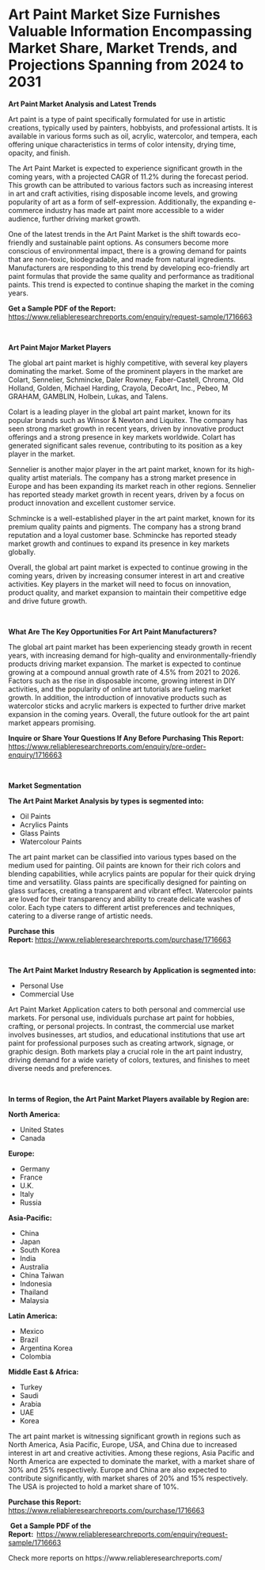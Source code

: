 <p><h1>Art Paint Market Size Furnishes Valuable Information Encompassing Market Share, Market Trends, and Projections Spanning from 2024 to 2031</h1></p><p><strong>Art Paint Market Analysis and Latest Trends</strong></p>
<p><p>Art paint is a type of paint specifically formulated for use in artistic creations, typically used by painters, hobbyists, and professional artists. It is available in various forms such as oil, acrylic, watercolor, and tempera, each offering unique characteristics in terms of color intensity, drying time, opacity, and finish.</p><p>The Art Paint Market is expected to experience significant growth in the coming years, with a projected CAGR of 11.2% during the forecast period. This growth can be attributed to various factors such as increasing interest in art and craft activities, rising disposable income levels, and growing popularity of art as a form of self-expression. Additionally, the expanding e-commerce industry has made art paint more accessible to a wider audience, further driving market growth.</p><p>One of the latest trends in the Art Paint Market is the shift towards eco-friendly and sustainable paint options. As consumers become more conscious of environmental impact, there is a growing demand for paints that are non-toxic, biodegradable, and made from natural ingredients. Manufacturers are responding to this trend by developing eco-friendly art paint formulas that provide the same quality and performance as traditional paints. This trend is expected to continue shaping the market in the coming years.</p></p>
<p><strong>Get a Sample PDF of the Report:&nbsp;</strong> <a href="https://www.reliableresearchreports.com/enquiry/request-sample/1716663">https://www.reliableresearchreports.com/enquiry/request-sample/1716663</a></p>
<p>&nbsp;</p>
<p><strong>Art Paint Major Market Players</strong></p>
<p><p>The global art paint market is highly competitive, with several key players dominating the market. Some of the prominent players in the market are Colart, Sennelier, Schmincke, Daler Rowney, Faber-Castell, Chroma, Old Holland, Golden, Michael Harding, Crayola, DecoArt, Inc., Pebeo, M GRAHAM, GAMBLIN, Holbein, Lukas, and Talens.</p><p>Colart is a leading player in the global art paint market, known for its popular brands such as Winsor & Newton and Liquitex. The company has seen strong market growth in recent years, driven by innovative product offerings and a strong presence in key markets worldwide. Colart has generated significant sales revenue, contributing to its position as a key player in the market.</p><p>Sennelier is another major player in the art paint market, known for its high-quality artist materials. The company has a strong market presence in Europe and has been expanding its market reach in other regions. Sennelier has reported steady market growth in recent years, driven by a focus on product innovation and excellent customer service.</p><p>Schmincke is a well-established player in the art paint market, known for its premium quality paints and pigments. The company has a strong brand reputation and a loyal customer base. Schmincke has reported steady market growth and continues to expand its presence in key markets globally.</p><p>Overall, the global art paint market is expected to continue growing in the coming years, driven by increasing consumer interest in art and creative activities. Key players in the market will need to focus on innovation, product quality, and market expansion to maintain their competitive edge and drive future growth.</p></p>
<p>&nbsp;</p>
<p><strong>What Are The Key Opportunities For Art Paint Manufacturers?</strong></p>
<p><p>The global art paint market has been experiencing steady growth in recent years, with increasing demand for high-quality and environmentally-friendly products driving market expansion. The market is expected to continue growing at a compound annual growth rate of 4.5% from 2021 to 2026. Factors such as the rise in disposable income, growing interest in DIY activities, and the popularity of online art tutorials are fueling market growth. In addition, the introduction of innovative products such as watercolor sticks and acrylic markers is expected to further drive market expansion in the coming years. Overall, the future outlook for the art paint market appears promising.</p></p>
<p><strong>Inquire or Share Your Questions If Any Before Purchasing This Report:</strong> <a href="https://www.reliableresearchreports.com/enquiry/pre-order-enquiry/1716663">https://www.reliableresearchreports.com/enquiry/pre-order-enquiry/1716663</a></p>
<p>&nbsp;</p>
<p><strong>Market Segmentation</strong></p>
<p><strong>The Art Paint Market Analysis by types is segmented into:</strong></p>
<p><ul><li>Oil Paints</li><li>Acrylics Paints</li><li>Glass Paints</li><li>Watercolour Paints</li></ul></p>
<p><p>The art paint market can be classified into various types based on the medium used for painting. Oil paints are known for their rich colors and blending capabilities, while acrylics paints are popular for their quick drying time and versatility. Glass paints are specifically designed for painting on glass surfaces, creating a transparent and vibrant effect. Watercolor paints are loved for their transparency and ability to create delicate washes of color. Each type caters to different artist preferences and techniques, catering to a diverse range of artistic needs.</p></p>
<p><strong>Purchase this Report:&nbsp;</strong><a href="https://www.reliableresearchreports.com/purchase/1716663">https://www.reliableresearchreports.com/purchase/1716663</a></p>
<p>&nbsp;</p>
<p><strong>The Art Paint Market Industry Research by Application is segmented into:</strong></p>
<p><ul><li>Personal Use</li><li>Commercial Use</li></ul></p>
<p><p>Art Paint Market Application caters to both personal and commercial use markets. For personal use, individuals purchase art paint for hobbies, crafting, or personal projects. In contrast, the commercial use market involves businesses, art studios, and educational institutions that use art paint for professional purposes such as creating artwork, signage, or graphic design. Both markets play a crucial role in the art paint industry, driving demand for a wide variety of colors, textures, and finishes to meet diverse needs and preferences.</p></p>
<p>&nbsp;</p>
<p><strong>In terms of Region, the Art Paint Market Players available by Region are:</strong></p>
<p>
    <p> <strong> North America: </strong>
        <ul>
            <li>United States</li>
            <li>Canada</li>
        </ul>
        </p> 
    <p> <strong> Europe: </strong>
        <ul>
            <li>Germany</li>
            <li>France</li>
            <li>U.K.</li>
            <li>Italy</li>
            <li>Russia</li>
        </ul>
        </p> 
    <p> <strong> Asia-Pacific: </strong>
        <ul>
            <li>China</li>
            <li>Japan</li>
            <li>South Korea</li>
            <li>India</li>
            <li>Australia</li>
            <li>China Taiwan</li>
            <li>Indonesia</li>
            <li>Thailand</li>
            <li>Malaysia</li>
        </ul>
        </p> 
    <p> <strong> Latin America: </strong>
        <ul>
            <li>Mexico</li>
            <li>Brazil</li>
            <li>Argentina Korea</li>
            <li>Colombia</li>
        </ul>
        </p> 
    <p> <strong> Middle East & Africa: </strong>
        <ul>
            <li>Turkey</li>
            <li>Saudi</li>
            <li>Arabia</li>
            <li>UAE</li>
            <li>Korea</li>
        </ul>
    </p>
    </p>
<p><p>The art paint market is witnessing significant growth in regions such as North America, Asia Pacific, Europe, USA, and China due to increased interest in art and creative activities. Among these regions, Asia Pacific and North America are expected to dominate the market, with a market share of 30% and 25% respectively. Europe and China are also expected to contribute significantly, with market shares of 20% and 15% respectively. The USA is projected to hold a market share of 10%.</p></p>
<p><strong>Purchase this Report: </strong><a href="https://www.reliableresearchreports.com/purchase/1716663">https://www.reliableresearchreports.com/purchase/1716663</a></p>
<p>&nbsp;<strong>Get a Sample PDF of the Report:&nbsp;&nbsp;</strong><a href="https://www.reliableresearchreports.com/enquiry/request-sample/1716663">https://www.reliableresearchreports.com/enquiry/request-sample/1716663</a></p>
<p><strong></strong></p>
<p>Check more reports on https://www.reliableresearchreports.com/</p>